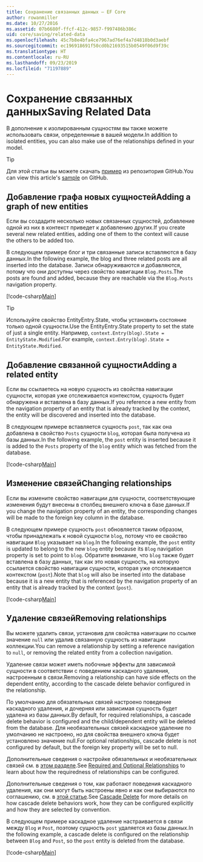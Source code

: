 ```yaml
---
title: Сохранение связанных данных — EF Core
author: rowanmiller
ms.date: 10/27/2016
ms.assetid: 07b6680f-ffcf-412c-9857-f997486b386c
uid: core/saving/related-data
ms.openlocfilehash: 45c7b8e4bfa4ce7967ad76ef4a7d4818b0d3aebf
ms.sourcegitcommit: ec196918691f50cd0b21693515b0549f06d9f39c
ms.translationtype: HT
ms.contentlocale: ru-RU
ms.lasthandoff: 09/23/2019
ms.locfileid: "71197889"
---
```

# <a name="saving-related-data"></a><span data-ttu-id="a3452-102">Сохранение связанных данных</span><span class="sxs-lookup"><span data-stu-id="a3452-102">Saving Related Data</span></span>

<span data-ttu-id="a3452-103">В дополнение к изолированным сущностям вы также можете использовать связи, определенные в вашей модели.</span><span class="sxs-lookup"><span data-stu-id="a3452-103">In addition to isolated entities, you can also make use of the relationships defined in your model.</span></span>

> [!TIP]  
> <span data-ttu-id="a3452-104">Для этой статьи вы можете скачать [пример](https://github.com/aspnet/EntityFramework.Docs/tree/master/samples/core/Saving/RelatedData/) из репозитория GitHub.</span><span class="sxs-lookup"><span data-stu-id="a3452-104">You can view this article's [sample](https://github.com/aspnet/EntityFramework.Docs/tree/master/samples/core/Saving/RelatedData/) on GitHub.</span></span>

## <a name="adding-a-graph-of-new-entities"></a><span data-ttu-id="a3452-105">Добавление графа новых сущностей</span><span class="sxs-lookup"><span data-stu-id="a3452-105">Adding a graph of new entities</span></span>

<span data-ttu-id="a3452-106">Если вы создадите несколько новых связанных сущностей, добавление одной из них в контекст приведет к добавлению других.</span><span class="sxs-lookup"><span data-stu-id="a3452-106">If you create several new related entities, adding one of them to the context will cause the others to be added too.</span></span>

<span data-ttu-id="a3452-107">В следующем примере блог и три связанные записи вставляются в базу данных.</span><span class="sxs-lookup"><span data-stu-id="a3452-107">In the following example, the blog and three related posts are all inserted into the database.</span></span> <span data-ttu-id="a3452-108">Записи обнаруживаются и добавляются, потому что они доступны через свойство навигации `Blog.Posts`.</span><span class="sxs-lookup"><span data-stu-id="a3452-108">The posts are found and added, because they are reachable via the `Blog.Posts` navigation property.</span></span>

[!code-csharp[Main](../../../samples/core/Saving/RelatedData/Sample.cs#AddingGraphOfEntities)]

> [!TIP]  
> <span data-ttu-id="a3452-109">Используйте свойство EntityEntry.State, чтобы установить состояние только одной сущности.</span><span class="sxs-lookup"><span data-stu-id="a3452-109">Use the EntityEntry.State property to set the state of just a single entity.</span></span> <span data-ttu-id="a3452-110">Например, `context.Entry(blog).State = EntityState.Modified`.</span><span class="sxs-lookup"><span data-stu-id="a3452-110">For example, `context.Entry(blog).State = EntityState.Modified`.</span></span>

## <a name="adding-a-related-entity"></a><span data-ttu-id="a3452-111">Добавление связанной сущности</span><span class="sxs-lookup"><span data-stu-id="a3452-111">Adding a related entity</span></span>

<span data-ttu-id="a3452-112">Если вы ссылаетесь на новую сущность из свойства навигации сущности, которая уже отслеживается контекстом, сущность будет обнаружена и вставлена в базу данных.</span><span class="sxs-lookup"><span data-stu-id="a3452-112">If you reference a new entity from the navigation property of an entity that is already tracked by the context, the entity will be discovered and inserted into the database.</span></span>

<span data-ttu-id="a3452-113">В следующем примере вставляется сущность `post`, так как она добавлена в свойство `Posts` сущности `blog`, которая была получена из базы данных.</span><span class="sxs-lookup"><span data-stu-id="a3452-113">In the following example, the `post` entity is inserted because it is added to the `Posts` property of the `blog` entity which was fetched from the database.</span></span>

[!code-csharp[Main](../../../samples/core/Saving/RelatedData/Sample.cs#AddingRelatedEntity)]

## <a name="changing-relationships"></a><span data-ttu-id="a3452-114">Изменение связей</span><span class="sxs-lookup"><span data-stu-id="a3452-114">Changing relationships</span></span>

<span data-ttu-id="a3452-115">Если вы измените свойство навигации для сущности, соответствующие изменения будут внесены в столбец внешнего ключа в базе данных.</span><span class="sxs-lookup"><span data-stu-id="a3452-115">If you change the navigation property of an entity, the corresponding changes will be made to the foreign key column in the database.</span></span>

<span data-ttu-id="a3452-116">В следующем примере сущность `post` обновляется таким образом, чтобы принадлежать к новой сущности `blog`, потому что ее свойство навигации `Blog` указывает на `blog`.</span><span class="sxs-lookup"><span data-stu-id="a3452-116">In the following example, the `post` entity is updated to belong to the new `blog` entity because its `Blog` navigation property is set to point to `blog`.</span></span> <span data-ttu-id="a3452-117">Обратите внимание, что `blog` также будет вставлена в базу данных, так как это новая сущность, на которую ссылается свойство навигации сущности, которая уже отслеживается контекстом (`post`).</span><span class="sxs-lookup"><span data-stu-id="a3452-117">Note that `blog` will also be inserted into the database because it is a new entity that is referenced by the navigation property of an entity that is already tracked by the context (`post`).</span></span>

[!code-csharp[Main](../../../samples/core/Saving/RelatedData/Sample.cs#ChangingRelationships)]

## <a name="removing-relationships"></a><span data-ttu-id="a3452-118">Удаление связей</span><span class="sxs-lookup"><span data-stu-id="a3452-118">Removing relationships</span></span>

<span data-ttu-id="a3452-119">Вы можете удалить связи, установив для свойства навигации по ссылке значение `null` или удалив связанную сущность из навигации коллекции.</span><span class="sxs-lookup"><span data-stu-id="a3452-119">You can remove a relationship by setting a reference navigation to `null`, or removing the related entity from a collection navigation.</span></span>

<span data-ttu-id="a3452-120">Удаление связи может иметь побочные эффекты для зависимой сущности в соответствии с поведением каскадного удаления, настроенным в связи.</span><span class="sxs-lookup"><span data-stu-id="a3452-120">Removing a relationship can have side effects on the dependent entity, according to the cascade delete behavior configured in the relationship.</span></span>

<span data-ttu-id="a3452-121">По умолчанию для обязательных связей настроено поведение каскадного удаления, и дочерняя или зависимая сущность будет удалена из базы данных.</span><span class="sxs-lookup"><span data-stu-id="a3452-121">By default, for required relationships, a cascade delete behavior is configured and the child/dependent entity will be deleted from the database.</span></span> <span data-ttu-id="a3452-122">Для необязательных связей каскадное удаление по умолчанию не настроено, но для свойства внешнего ключа будет установлено значение null.</span><span class="sxs-lookup"><span data-stu-id="a3452-122">For optional relationships, cascade delete is not configured by default, but the foreign key property will be set to null.</span></span>

<span data-ttu-id="a3452-123">Дополнительные сведения о настройке обязательных и необязательных связей см. в [этом разделе](../modeling/relationships.md#required-and-optional-relationships).</span><span class="sxs-lookup"><span data-stu-id="a3452-123">See [Required and Optional Relationships](../modeling/relationships.md#required-and-optional-relationships) to learn about how the requiredness of relationships can be configured.</span></span>

<span data-ttu-id="a3452-124">Дополнительные сведения о том, как работают поведения каскадного удаления, как они могут быть настроены явно и как они выбираются по соглашению, см. в [этой статье](cascade-delete.md).</span><span class="sxs-lookup"><span data-stu-id="a3452-124">See [Cascade Delete](cascade-delete.md) for more details on how cascade delete behaviors work, how they can be configured explicitly and  how they are selected by convention.</span></span>

<span data-ttu-id="a3452-125">В следующем примере каскадное удаление настраивается в связи между `Blog` ​​и `Post`, поэтому сущность `post` удаляется из базы данных.</span><span class="sxs-lookup"><span data-stu-id="a3452-125">In the following example, a cascade delete is configured on the relationship between `Blog` and `Post`, so the `post` entity is deleted from the database.</span></span>

[!code-csharp[Main](../../../samples/core/Saving/RelatedData/Sample.cs#RemovingRelationships)]
